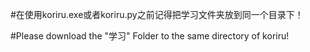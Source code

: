 #在使用koriru.exe或者koriru.py之前记得把学习文件夹放到同一个目录下！

#Please download the "学习" Folder to the same directory of koriru!